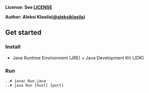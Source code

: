 **License: See [LICENSE](../../LICENSE)**

**Author: Aleksi Klasila([@aleksiklasila](https://github.com/aleksiklasila))**

## Get started

### Install

* Java Runtime Environment (JRE) + Java Development Kit (JDK)

### Run

```
..# javac Run.java
..# java Run [host] [port]
```
